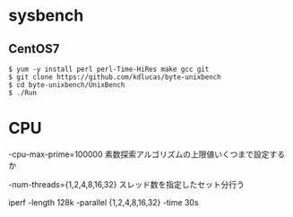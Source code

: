 # sysbench

## CentOS7
```
$ yum -y install perl perl-Time-HiRes make gcc git
$ git clone https://github.com/kdlucas/byte-unixbench
$ cd byte-unixbench/UnixBench
$ ./Run
```


# CPU
-cpu-max-prime=100000
素数探索アルゴリズムの上限値いくつまで設定するか

-num-threads={1,2,4,8,16,32}
スレッド数を指定したセット分行う





iperf
-length 128k
-parallel {1,2,4,8,16,32}
-time 30s
